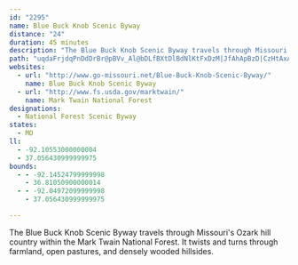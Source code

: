 ```yaml
---
id: "2295"
name: Blue Buck Knob Scenic Byway
distance: "24"
duration: 45 minutes
description: "The Blue Buck Knob Scenic Byway travels through Missouri's Ozark hill country within the Mark Twain National Forest. It twists and turns through farmland, open pastures, and densely wooded hillsides."
path: "uqdaFrjdqPnDdDrBr@pBVv_Al@bDLfBXtDlBdNlKtFxDzM|JfAhApBzD|CzHtAxAbAl@rA^zK^pAX|Ar@pBrBtI`RdCxD|CxBnBfA|PrFlBJtCEz@M`A_@lEeC`QmKfEmBfCYt@?bC^|D~@tKrC~E~AxBzAjCvDn@zAvD`LnC~EhDrEf@fAfDhNxE|Th@`BtA~BpO~N|@hA~@|BjIbXr@hAn@n@hAr@fD`A`\\f@xVNpCl@~D`Ch@gCz@_CtJuLhBmCfC{Ch@kAxAmF~@kBb@a@|BcAfGoDvAk@vB_@fFMpI?`GaB|FqB|AQdCDnIrAjAGfBm@z@q@~@sAlAsCXeBFaC\\eBx@yBT{AIeEFsBNs@|BuFFs@HgM[kBSiDDw@l@sDtBgKXuDEqB}B_Y_AyIm@gBmDoHk@oBa@uBWaCIsDBgF\\{w@jVLfBHbCr@rBzAtRhVlAx@vKfDnD~BpBdAd]vSdBdBnOiRhA}@~DmAf@[vAwAbL}OxAmArAk@hCa@hM}@dBWlBo@xBkAlImFfB_@vYiDfJKfBQ~W{Gr@EpGd@hAEh@St@s@fB}Cj@a@x@]l@BlJnCt@DfAGnBg@x@k@d@aAVuBBcKPsDhBgPXaAh@gAlCmChJsHbNmIfA{A`DwHl@aAvEuFxAq@zBWv@Yn@c@lGkHdAsBlAuHbCsI~@mB|CkExBcCvCmBtMyHbB_B|@yBfA_Gf@sAvM_XrBqDvBcBnAi@t@SfCKhUHfWIvEOhCe@bC_Ahg@eXfBq@tFyAzDsAne@cQ|Bq@dC_@dfCxBpCSrGeAlCR`HxChAVzBD`C_@lCUnBNxAl@bAArAQvJkCxCg@lQQdBMlBk@jKaGlBm@xDYlHQ|CSdUmEpBKrAJ`A^|AlAhAfBjJhQh@p@xAr@rBRhRB|CKdPmA"
websites:
  - url: "http://www.go-missouri.net/Blue-Buck-Knob-Scenic-Byway/"
    name: Blue Buck Knob Scenic Byway
  - url: "http://www.fs.usda.gov/marktwain/"
    name: Mark Twain National Forest
designations:
  - National Forest Scenic Byway
states:
  - MO
ll:
  - -92.10553000000004
  - 37.056430999999975
bounds:
  - - -92.14524799999998
    - 36.81050900000014
  - - -92.04972099999998
    - 37.056430999999975

---
```


The Blue Buck Knob Scenic Byway travels through Missouri's Ozark hill country within the Mark Twain National Forest. It twists and turns through farmland, open pastures, and densely wooded hillsides.
